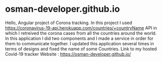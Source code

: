 # osman-developer.github.io
Hello, Angular project of Corona tracking. In this project I used https://coronavirus-19-api.herokuapp.com/countries/+countryName API in which I retreived the corona cases from all the countries around the world. 
In this application I did two components and I made a service in order for them to communicate together. I updated this application several times in terms of designs and fixed the name of some Countries.
Link to my hosted Covid-19 tracker Website : https://osman-developer.github.io/
